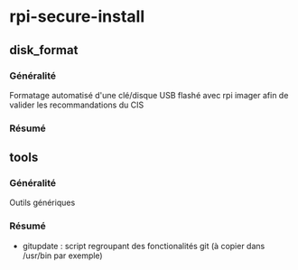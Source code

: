 # rpi-secure-install

## disk_format

### Généralité
Formatage automatisé d'une clé/disque USB flashé avec rpi imager afin de valider les recommandations du CIS
### Résumé


## tools

### Généralité 
Outils génériques

### Résumé
- gitupdate : script regroupant des fonctionalités git (à copier dans /usr/bin par exemple)




